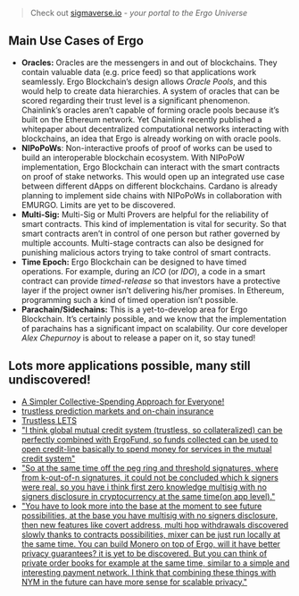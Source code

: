 > Check out [sigmaverse.io](https://sigmaverse.io/) - *your portal to the Ergo Universe* 


## **Main** Use Cases **of Ergo**

- **Oracles:** Oracles are the messengers in and out of blockchains. They contain valuable data (e.g. price feed) so that applications work seamlessly. Ergo Blockchain’s design allows *Oracle Pools*, and this would help to create data hierarchies. A system of oracles that can be scored regarding their trust level is a significant phenomenon. Chainlink’s oracles aren’t capable of forming oracle pools because it’s built on the Ethereum network. Yet Chainlink recently published a whitepaper about decentralized computational networks interacting with blockchains, an idea that Ergo is already working on with oracle pools.
- **NIPoPoWs**: Non-interactive proofs of proof of works can be used to build an interoperable blockchain ecosystem. With NIPoPoW implementation, Ergo Blockchain can interact with the smart contracts on proof of stake networks. This would open up an integrated use case between different dApps on different blockchains. Cardano is already planning to implement side chains with NIPoPoWs in collaboration with EMURGO. Limits are yet to be discovered. 
- **Multi-Sig:** Multi-Sig or Multi Provers are helpful for the reliability of smart contracts. This kind of implementation is vital for security. So that smart contracts aren’t in control of one person but rather governed by multiple accounts. Multi-stage contracts can also be designed for punishing malicious actors trying to take control of smart contracts.
- **Time Epoch:** Ergo Blockchain can be designed to have timed operations. For example, during an *ICO* (or *IDO*), a code in a smart contract can provide *timed-release* so that investors have a protective layer if the project owner isn’t delivering his/her promises. In Ethereum, programming such a kind of timed operation isn’t possible. 
- **Parachain/Sidechains:** This is a yet-to-develop area for Ergo Blockchain. It’s certainly possible, and we know that the implementation of parachains has a significant impact on scalability. Our core developer *Alex Chepurnoy* is about to release a paper on it, so stay tuned!

## Lots more applications possible, many still undiscovered! 
 
- [A Simpler Collective-Spending Approach for Everyone!](https://www.ergoforum.org/t/a-simpler-collective-spending-approach-for-everyone/476)
- [trustless prediction markets and on-chain insurance](https://discord.com/channels/668903786361651200/668903786902847502/752451091496435762)
- [Trustless LETS](https://ergoplatform.org/en/blog/2019_05_29-exchange/)
- ["I think global mutual credit system (trustless, so collateralized) can be perfectly combined with ErgoFund, so funds collected can be used to open credit-line basically to spend money for services in the mutual credit system"](https://discord.com/channels/668903786361651200/669143871758008321/850130154948919336)
- ["So at the same time off the peg ring and threshold signatures, where from k-out-of-n signatures, it could not be concluded which k signers were real, so you have i think first zero knowledge multisig with no signers disclosure in cryptocurrency at the same time(on app level)."](https://discord.com/channels/668903786361651200/668903786902847502/751154111650594978)
- ["You have to look more into the base at the moment to see future possibilities, at the base you have multisig with no signers disclosure, then new features like covert address, multi hop withdrawals discovered slowly thanks to contracts possibilities, mixer can be just run locally at the same time. You can build Monero on top of Ergo, will it have better privacy guarantees? it is yet to be discovered. But you can think of private order books for example at the same time, similar to a simple and interesting payment network. I think that combining these things with NYM in the future can have more sense for scalable privacy."](https://discord.com/channels/668903786361651200/762308254159863818/879821391644471306)
